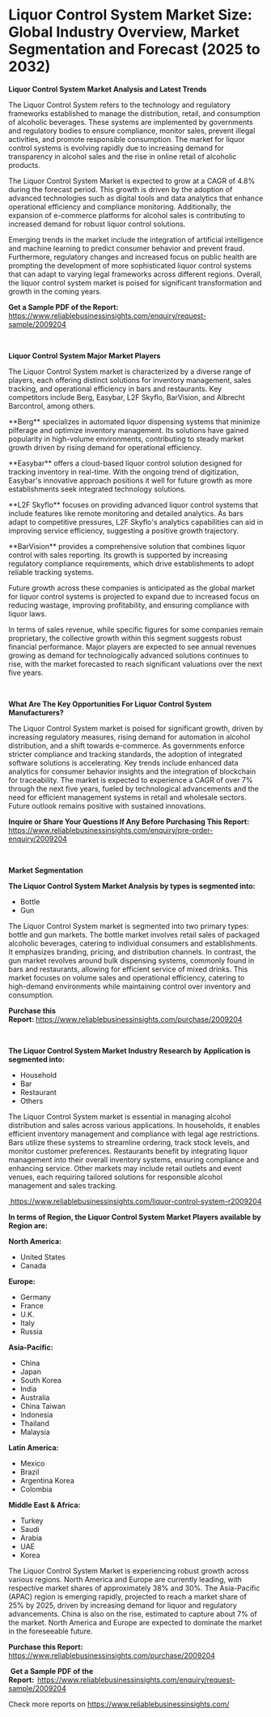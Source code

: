 <p><h1>Liquor Control System Market Size: Global Industry Overview, Market Segmentation and Forecast (2025 to 2032)</h1></p><p><strong>Liquor Control System Market Analysis and Latest Trends</strong></p>
<p><p>The Liquor Control System refers to the technology and regulatory frameworks established to manage the distribution, retail, and consumption of alcoholic beverages. These systems are implemented by governments and regulatory bodies to ensure compliance, monitor sales, prevent illegal activities, and promote responsible consumption. The market for liquor control systems is evolving rapidly due to increasing demand for transparency in alcohol sales and the rise in online retail of alcoholic products.</p><p>The Liquor Control System Market is expected to grow at a CAGR of 4.8% during the forecast period. This growth is driven by the adoption of advanced technologies such as digital tools and data analytics that enhance operational efficiency and compliance monitoring. Additionally, the expansion of e-commerce platforms for alcohol sales is contributing to increased demand for robust liquor control solutions.</p><p>Emerging trends in the market include the integration of artificial intelligence and machine learning to predict consumer behavior and prevent fraud. Furthermore, regulatory changes and increased focus on public health are prompting the development of more sophisticated liquor control systems that can adapt to varying legal frameworks across different regions. Overall, the liquor control system market is poised for significant transformation and growth in the coming years.</p></p>
<p><strong>Get a Sample PDF of the Report:&nbsp;</strong> <a href="https://www.reliablebusinessinsights.com/enquiry/request-sample/2009204?utm_campaign=3276&utm_medium=2&utm_source=Github&utm_content=ia&utm_term=10042025&utm_id=liquor-control-system">https://www.reliablebusinessinsights.com/enquiry/request-sample/2009204</a></p>
<p>&nbsp;</p>
<p><strong>Liquor Control System Major Market Players</strong></p>
<p><p>The Liquor Control System market is characterized by a diverse range of players, each offering distinct solutions for inventory management, sales tracking, and operational efficiency in bars and restaurants. Key competitors include Berg, Easybar, L2F Skyflo, BarVision, and Albrecht Barcontrol, among others.</p><p>**Berg** specializes in automated liquor dispensing systems that minimize pilferage and optimize inventory management. Its solutions have gained popularity in high-volume environments, contributing to steady market growth driven by rising demand for operational efficiency.</p><p>**Easybar** offers a cloud-based liquor control solution designed for tracking inventory in real-time. With the ongoing trend of digitization, Easybar's innovative approach positions it well for future growth as more establishments seek integrated technology solutions.</p><p>**L2F Skyflo** focuses on providing advanced liquor control systems that include features like remote monitoring and detailed analytics. As bars adapt to competitive pressures, L2F Skyflo's analytics capabilities can aid in improving service efficiency, suggesting a positive growth trajectory.</p><p>**BarVision** provides a comprehensive solution that combines liquor control with sales reporting. Its growth is supported by increasing regulatory compliance requirements, which drive establishments to adopt reliable tracking systems.</p><p>Future growth across these companies is anticipated as the global market for liquor control systems is projected to expand due to increased focus on reducing wastage, improving profitability, and ensuring compliance with liquor laws.</p><p>In terms of sales revenue, while specific figures for some companies remain proprietary, the collective growth within this segment suggests robust financial performance. Major players are expected to see annual revenues growing as demand for technologically advanced solutions continues to rise, with the market forecasted to reach significant valuations over the next five years.</p></p>
<p>&nbsp;</p>
<p><strong>What Are The Key Opportunities For Liquor Control System Manufacturers?</strong></p>
<p><p>The Liquor Control System market is poised for significant growth, driven by increasing regulatory measures, rising demand for automation in alcohol distribution, and a shift towards e-commerce. As governments enforce stricter compliance and tracking standards, the adoption of integrated software solutions is accelerating. Key trends include enhanced data analytics for consumer behavior insights and the integration of blockchain for traceability. The market is expected to experience a CAGR of over 7% through the next five years, fueled by technological advancements and the need for efficient management systems in retail and wholesale sectors. Future outlook remains positive with sustained innovations.</p></p>
<p><strong>Inquire or Share Your Questions If Any Before Purchasing This Report:</strong> <a href="https://www.reliablebusinessinsights.com/enquiry/pre-order-enquiry/2009204?utm_campaign=3276&utm_medium=2&utm_source=Github&utm_content=ia&utm_term=10042025&utm_id=liquor-control-system">https://www.reliablebusinessinsights.com/enquiry/pre-order-enquiry/2009204</a></p>
<p>&nbsp;</p>
<p><strong>Market Segmentation</strong></p>
<p><strong>The Liquor Control System Market Analysis by types is segmented into:</strong></p>
<p><ul><li>Bottle</li><li>Gun</li></ul></p>
<p><p>The Liquor Control System market is segmented into two primary types: bottle and gun markets. The bottle market involves retail sales of packaged alcoholic beverages, catering to individual consumers and establishments. It emphasizes branding, pricing, and distribution channels. In contrast, the gun market revolves around bulk dispensing systems, commonly found in bars and restaurants, allowing for efficient service of mixed drinks. This market focuses on volume sales and operational efficiency, catering to high-demand environments while maintaining control over inventory and consumption.</p></p>
<p><strong>Purchase this Report:&nbsp;</strong><a href="https://www.reliablebusinessinsights.com/purchase/2009204?utm_campaign=3276&utm_medium=2&utm_source=Github&utm_content=ia&utm_term=10042025&utm_id=liquor-control-system">https://www.reliablebusinessinsights.com/purchase/2009204</a></p>
<p>&nbsp;</p>
<p><strong>The Liquor Control System Market Industry Research by Application is segmented into:</strong></p>
<p><ul><li>Household</li><li>Bar</li><li>Restaurant</li><li>Others</li></ul></p>
<p><p>The Liquor Control System market is essential in managing alcohol distribution and sales across various applications. In households, it enables efficient inventory management and compliance with legal age restrictions. Bars utilize these systems to streamline ordering, track stock levels, and monitor customer preferences. Restaurants benefit by integrating liquor management into their overall inventory systems, ensuring compliance and enhancing service. Other markets may include retail outlets and event venues, each requiring tailored solutions for responsible alcohol management and sales tracking.</p></p>
<p><a href="https://www.reliablebusinessinsights.com/liquor-control-system-r2009204?utm_campaign=3276&utm_medium=2&utm_source=Github&utm_content=ia&utm_term=10042025&utm_id=liquor-control-system">&nbsp;https://www.reliablebusinessinsights.com/liquor-control-system-r2009204</a></p>
<p><strong>In terms of Region, the Liquor Control System Market Players available by Region are:</strong></p>
<p>
    <p> <strong> North America: </strong>
        <ul>
            <li>United States</li>
            <li>Canada</li>
        </ul>
        </p> 
    <p> <strong> Europe: </strong>
        <ul>
            <li>Germany</li>
            <li>France</li>
            <li>U.K.</li>
            <li>Italy</li>
            <li>Russia</li>
        </ul>
        </p> 
    <p> <strong> Asia-Pacific: </strong>
        <ul>
            <li>China</li>
            <li>Japan</li>
            <li>South Korea</li>
            <li>India</li>
            <li>Australia</li>
            <li>China Taiwan</li>
            <li>Indonesia</li>
            <li>Thailand</li>
            <li>Malaysia</li>
        </ul>
        </p> 
    <p> <strong> Latin America: </strong>
        <ul>
            <li>Mexico</li>
            <li>Brazil</li>
            <li>Argentina Korea</li>
            <li>Colombia</li>
        </ul>
        </p> 
    <p> <strong> Middle East & Africa: </strong>
        <ul>
            <li>Turkey</li>
            <li>Saudi</li>
            <li>Arabia</li>
            <li>UAE</li>
            <li>Korea</li>
        </ul>
    </p>
    </p>
<p><p>The Liquor Control System Market is experiencing robust growth across various regions. North America and Europe are currently leading, with respective market shares of approximately 38% and 30%. The Asia-Pacific (APAC) region is emerging rapidly, projected to reach a market share of 25% by 2025, driven by increasing demand for liquor and regulatory advancements. China is also on the rise, estimated to capture about 7% of the market. North America and Europe are expected to dominate the market in the foreseeable future.</p></p>
<p><strong>Purchase this Report: </strong><a href="https://www.reliablebusinessinsights.com/purchase/2009204?utm_campaign=3276&utm_medium=2&utm_source=Github&utm_content=ia&utm_term=10042025&utm_id=liquor-control-system">https://www.reliablebusinessinsights.com/purchase/2009204</a></p>
<p>&nbsp;<strong>Get a Sample PDF of the Report:&nbsp;&nbsp;</strong><a href="https://www.reliablebusinessinsights.com/enquiry/request-sample/2009204?utm_campaign=3276&utm_medium=2&utm_source=Github&utm_content=ia&utm_term=10042025&utm_id=liquor-control-system">https://www.reliablebusinessinsights.com/enquiry/request-sample/2009204</a></p>
<p><strong></strong></p>
<p>Check more reports on <a href="https://www.reliablebusinessinsights.com/?utm_campaign=3276&utm_medium=2&utm_source=Github&utm_content=ia&utm_term=10042025&utm_id=liquor-control-system">https://www.reliablebusinessinsights.com/</a></p>
